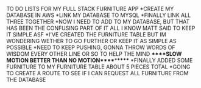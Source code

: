 TO DO LISTS FOR MY FULL STACK FURNITURE APP
*CREATE MY DATABASE IN AWS
*LINK MY DATABASE TO MYSQL
*FINALLY LINK ALL THREE TOGETHER
*NOW I NEED TO ADD TO MY DATABASE, BUT THAT HAS BEEN THE CONFUSING PART OF IT ALL I KNOW MATT SAID TO KEEP IT SIMPLE ASF
*I'VE CREATED THE FURNITURE TABLE BUT IM WONDERING WETHER TO GO FURTHER OR KEEP IT AS SIMPLE AS POSSIBLE
*NEED TO KEEP PUSHING, GONNA THROW WORDS OF WISDOM EVERY OTHER LINE OR SO TO HELP THE MIND
**\*\*\*\***SLOW MOTION BETTER THAN NO MOTION**\*\*\*\***\***\*\*\*\***
*FINALLY ADDED SOME FURNITURE TO MY FURNITURE TABLE ABOUT 5 PIECES TOTAL
*GOING TO CREATE A ROUTE TO SEE IF I CAN REQUEST ALL FURNITURE FROM THE DATABASE
